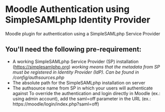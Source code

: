 # Moodle Authentication using SimpleSAMLphp Identity Provider
Moodle plugin for authentication using a SimpleSAMLphp Service Provider
## You'll need the following pre-requirement:
* A working SimpleSAMLphp Service Provider (SP) installation (https://simplesamlphp.org) *working means that the metadata from SP must be registered in Identity Provider (IdP). Can be found in /config/authsources.php*
* The absolute path for the SimpleSAMLphp installation on server
* The authsource name from SP in which your users will authenticate against
To override the authentication and login directly in Moodle (ex.: using admin account), add the saml=off parameter in the URL (ex.: https://moodle/login/index.php?saml=off)